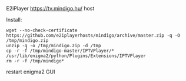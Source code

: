 E2iPlayer https://tv.mindigo.hu/ host

Install:

~~~
wget --no-check-certificate https://github.com/e2iplayerhosts/mindigo/archive/master.zip -q -O /tmp/mindigo.zip
unzip -q -o /tmp/mindigo.zip -d /tmp
cp -r -f /tmp/mindigo-master/IPTVPlayer/* /usr/lib/enigma2/python/Plugins/Extensions/IPTVPlayer
rm -r -f /tmp/mindigo*
~~~

restart enigma2 GUI
